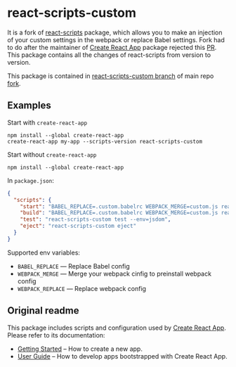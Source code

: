 # react-scripts-custom

It is a fork of [react-scripts](https://www.npmjs.com/package/react-scripts) package, which allows
you to make an injection of your custom settings in the webpack or replace Babel settings. Fork had
to do after the maintainer of
[Create React App](https://github.com/facebookincubator/create-react-app) package rejected this
[PR](https://github.com/facebookincubator/create-react-app/pull/1103). This package contains all the
changes of react-scripts from version to version.

This package is contained in
[react-scripts-custom branch](https://github.com/bigslycat/create-react-app/tree/react-scripts-custom)
of main repo [fork](https://github.com/bigslycat/create-react-app).

## Examples

Start with `create-react-app`
```
npm install --global create-react-app
create-react-app my-app --scripts-version react-scripts-custom
```

Start without `create-react-app`
```
npm install --global create-react-app
```

In `package.json`:

```json
{
  "scripts": {
    "start": "BABEL_REPLACE=.custom.babelrc WEBPACK_MERGE=custom.js react-scripts-custom start",
    "build": "BABEL_REPLACE=.custom.babelrc WEBPACK_MERGE=custom.js react-scripts-custom build",
    "test": "react-scripts-custom test --env=jsdom",
    "eject": "react-scripts-custom eject"
  }
}
```

Supported env variables:

-   `BABEL_REPLACE` — Replace Babel config
-   `WEBPACK_MERGE` — Merge your webpack cinfig to preinstall webpack config
-   `WEBPACK_REPLACE` — Replace webpack config

## Original readme

This package includes scripts and configuration used by [Create React App](https://github.com/facebookincubator/create-react-app).  
Please refer to its documentation:

* [Getting Started](https://github.com/facebookincubator/create-react-app/blob/master/README.md#getting-started) – How to create a new app.
* [User Guide](https://github.com/facebookincubator/create-react-app/blob/master/packages/react-scripts/template/README.md) – How to develop apps bootstrapped with Create React App.
